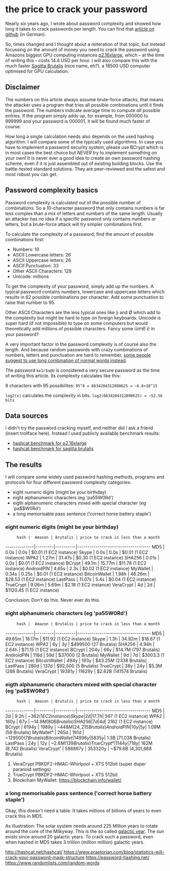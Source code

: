# the price to crack your password

Nearly six years ago, I wrote about password complexity and showed how long it takes to crack passwords per length. You can find that [article on github](https://github.com/nkoehring/hexo-blog/blob/master/source/_posts/spas-mit-passwortern.md) (in German).

So, times changed and I thought about a reiteration of that topic, but instead focussing on the amount of money you need to crack the password using Amazons biggest GPU computing instances [p2.16xlarge](https://aws.amazon.com/ec2/instance-types/), which – at the time of writing this - costs 14.4 USD per hour. I will also compare this with the much faster [Sagitta Brutalis](https://sagitta.pw/hardware/gpu-compute-nodes/brutalis/) (nice name, eh?), a 18500 USD computer optimised for GPU calculation.

## Disclaimer

The numbers on this article always assume brute-force attacks, that means the attacker uses a program that tries all possible combinations until it finds the password. The numbers indicate average time to compute *all* possible entries. If the program simply adds up, for example, from 000000 to 999999 and your password is 000001, it will be found much faster of course.

How long a single calculation needs also depends on the used hashing algorithm. I will compare some of the typically used algorithms. In case you have to implement a password security system, please use BCrypt which is in most cases the best choice but *NEVER* try to implement something on your own! It is never ever a good idea to create an own password hashing scheme, even if it is just assembled out of existing building blocks. Use the battle-tested standard solutions. They are peer-reviewed and the safest and most robust you can get.

## Password complexity basics

Password complexity is calculated out of the possible number of combinations. So a 10-character password that only contains numbers is far less complex than a mix of letters and numbers of the same length. Usually an attacker has no idea if a specific password only contains numbers or letters, but a brute-force attack will try simpler combinations first.

To calculate the complexity of a password, find the amount of possible combinations first:

* Numbers: 10
* ASCII Lowercase letters: 26
* ASCII Uppercase letters: 26
* ASCII Punctuation: 33
* Other ASCII Characters: 128
* Unicode: millions

To get the complexity of your password, simply add up the numbers. A typical password contains numbers, lowercase and uppercase letters which results in 62 possible combinations per character. Add some punctuation to raise that number to 95.

Other ASCII Characters are the less typical ones like ÿ and Ø which add to the complexity but might be hard to type on foreign keyboards. Unicode is super hard (if not impossible) to type on some computers but would theoretically add millions of possible characters. Fancy some ਪੰਜਾਬੀ ਦੇ in your password?

A very important factor in the password complexity is of course also the length. And because random passwords with crazy combinations of numbers, letters and punctuation are hard to remember, [some people suggest to use long combination of normal words instead](https://xkcd.com/936/).

The password `ke1r$u@U` is considered a very secure password as the time of writing this article. Its complexity calculates like this:

8 characters with 95 possibilites: `95^8 = 6634204312890625 = ~6.6×10^15`

`log2(x)` calculates the complexity in bits. `log2(6634204312890625) = ~52.56 bits`

## Data sources

I didn't try the password cracking myself, and neither did I ask a friend (insert trollface here). Instead I used publicly available benchmark results:

* [hashcat benchmark for p2.16xlarge](https://medium.com/@iraklis/running-hashcat-in-amazons-aws-new-16-gpu-p2-16xlarge-instance-9963f607164c#.bzyi0ystz)
* [hashcat benchmark for sagitta brutalis](https://gist.github.com/epixoip/a83d38f412b4737e99bbef804a270c40)

## The results

I will compare some widely used password hashing methods, programs and
protocols for four different password complexity categories:

 * eight numeric digits (might be your birthday)
 * eight alphanumeric characters (eg 'pa55W0Rd')
 * eigth alphanumeric characters mixed with special character (eg 'pa$$W0Rd')
 * a long memorisable pass sentence ('correct horse battery staple')

### eight numeric digits (might be your birthday)

         hash |  Amazon | Brutalis | price to crack in less than a month
--------------|---------|----------|------------------------------------
          MD5 |    0.0s |     0.0s | $0.01 (1 EC2 instance)
        Skype |    0.0s |     0.0s | $0.01 (1 EC2 instance)
         WPA2 |   1.27m |   31.47s | $0.30 (1 EC2 instance)
       SHA256 |   0.01s |     0.0s | $0.01 (1 EC2 instance)
       BCrypt |   49.1m |   15.77m | $11.78 (1 EC2 instance)
   AndroidPIN |   4.65s |     2.3s | $0.02 (1 EC2 instance)
     MyWallet |   0.34s |    0.25s | $0.01 (1 EC2 instance)
BitcoinWallet |   1.98h |   46.26m | $28.53 (1 EC2 instance)
     LastPass |  11.07s |     5.4s | $0.04 (1 EC2 instance)
    TrueCrypt |   9.06m |    5.69m | $2.18 (1 EC2 instance)
    VeraCrypt |      4d |       2d | $1120.45 (1 EC2 instance)

Conclusion: Don't do this. Never ever do this.

### eight alphanumeric characters (eg 'pa55W0Rd')

         hash |  Amazon | Brutalis | price to crack in less than a month
--------------|---------|----------|------------------------------------
          MD5 |  49.65m |   18.17m | $11.92 (1 EC2 instance)
        Skype |    1.3h |   34.92m | $18.67 (1 EC2 instance)
         WPA2 |      6y |       3y | $499500 (27 Brutalis)
       SHA256 |   4.94h |    2.64h | $71.15 (1 EC2 instance)
       BCrypt |    204y |      66y | $14.7M (797 Brutalis)
   AndroidPIN |    118d |      59d | $37000 (2 Brutalis)
     MyWallet |      9d |       7d | $3003.3 (1 EC2 instance)
BitcoinWallet |    494y |     193y | $43.25M (2338 Brutalis)
     LastPass |    280d |     137d | $92,500 (5 Brutalis)
    TrueCrypt |     38y |      24y | $5.3M (288 Brutalis)
    VeraCrypt |  19381y |   11629y | $2.62B (141574 Brutalis)

### eigth alphanumeric characters mixed with special character (eg 'pa$$W0Rd')

         hash |  Amazon | Brutalis | price to crack in less than a month
--------------|---------|----------|------------------------------------
          MD5 |      2d |    9.2h  | ~$362 (1 EC2 instance)
        Skype |      2d |   17.7h  | ~$567 (1 EC2 instance)
         WPA2 |    160y |     67y  | ~$14.9M (806 Brutalis)
       SHA256 |      7d |      4d  | ~$2162 (1 EC2 instance)
       BCrypt |   6194y |   1989y  | ~$448M (24,215 Brutalis)
   AndroidPIN |     10y |      5y  | ~$1.09M (59 Brutalis)
    MyWallet³ |    265d |    191d  | ~$129500 (7 Brutalis)
BitcoinWallet |  14996y |   5835y  | ~$1.3B (71,038 Brutalis)
     LastPass |     24y |     12y  | ~$2.6M (139 Brutalis)
   TrueCrypt² |   1144y |    718y  | ~$162M (8,742 Brutalis)
   VeraCrypt¹ | 588867y | 353320y  | ~$79.6B (4,301,668 Brutalis)

  1. VeraCrypt PBKDF2-HMAC-Whirlpool + XTS 512bit (super duper paranoid settings)
  2. TrueCrypt PBKDF2-HMAC-Whirlpool + XTS 512bit
  3. Blockchain MyWallet: https://blockchain.info/wallet/

### a long memorisable pass sentence ('correct horse battery staple')

Okay, this doesn't need a table. It takes millions of billions of years to even
crack this in MD5.

As illustration: The solar system needs around 225 Million years to rotate
around the core of the Milkyway. This is the so called [galactic year](https://en.wikipedia.org/wiki/Galactic_year).
The sun exists since around 20 galactic years. To crack such a password, even
when hashed in MD5 takes 3 trillion (million million) galactic years.



http://hashcat.net/hashcat/
https://www.praetorian.com/blog/statistics-will-crack-your-password-mask-structure
https://password-hashing.net/
https://www.randomlists.com/random-words


